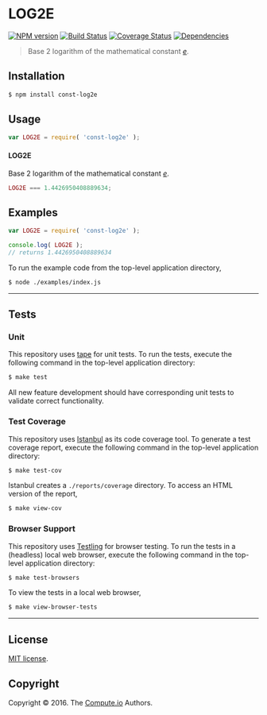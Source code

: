 LOG2E
===
[![NPM version][npm-image]][npm-url] [![Build Status][build-image]][build-url] [![Coverage Status][coverage-image]][coverage-url] [![Dependencies][dependencies-image]][dependencies-url]

> Base 2 logarithm of the mathematical constant [*e*][const-e].


## Installation

``` bash
$ npm install const-log2e
```


## Usage

``` javascript
var LOG2E = require( 'const-log2e' );
```

#### LOG2E

Base 2 logarithm of the mathematical constant [*e*][const-e].

``` javascript
LOG2E === 1.4426950408889634;
```


## Examples

``` javascript
var LOG2E = require( 'const-log2e' );

console.log( LOG2E );
// returns 1.4426950408889634
```

To run the example code from the top-level application directory,

``` bash
$ node ./examples/index.js
```


---
## Tests

### Unit

This repository uses [tape][tape] for unit tests. To run the tests, execute the following command in the top-level application directory:

``` bash
$ make test
```

All new feature development should have corresponding unit tests to validate correct functionality.


### Test Coverage

This repository uses [Istanbul][istanbul] as its code coverage tool. To generate a test coverage report, execute the following command in the top-level application directory:

``` bash
$ make test-cov
```

Istanbul creates a `./reports/coverage` directory. To access an HTML version of the report,

``` bash
$ make view-cov
```


### Browser Support

This repository uses [Testling][testling] for browser testing. To run the tests in a (headless) local web browser, execute the following command in the top-level application directory:

``` bash
$ make test-browsers
```

To view the tests in a local web browser,

``` bash
$ make view-browser-tests
```

<!-- [![browser support][browsers-image]][browsers-url] -->


---
## License

[MIT license](http://opensource.org/licenses/MIT).


## Copyright

Copyright &copy; 2016. The [Compute.io][compute-io] Authors.


[npm-image]: http://img.shields.io/npm/v/const-log2e.svg
[npm-url]: https://npmjs.org/package/const-log2e

[build-image]: http://img.shields.io/travis/const-io/log2e/master.svg
[build-url]: https://travis-ci.org/const-io/log2e

[coverage-image]: https://img.shields.io/codecov/c/github/const-io/log2e/master.svg
[coverage-url]: https://codecov.io/github/const-io/log2e?branch=master

[dependencies-image]: http://img.shields.io/david/const-io/log2e.svg
[dependencies-url]: https://david-dm.org/const-io/log2e

[dev-dependencies-image]: http://img.shields.io/david/dev/const-io/log2e.svg
[dev-dependencies-url]: https://david-dm.org/dev/const-io/log2e

[github-issues-image]: http://img.shields.io/github/issues/const-io/log2e.svg
[github-issues-url]: https://github.com/const-io/log2e/issues

[tape]: https://github.com/substack/tape
[istanbul]: https://github.com/gotwarlost/istanbul
[testling]: https://ci.testling.com

[compute-io]: https://github.com/compute-io/
[const-e]: https://github.com/const-io/e
